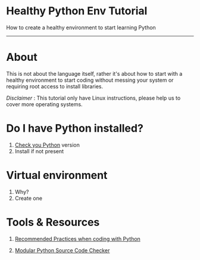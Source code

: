 Healthy Python Env Tutorial
==============

How to create a healthy environment to start learning Python
****

About
=====

This is not about the language itself, rather it's about how to start with a healthy environment to start coding without messing your system or requiring root access to install libraries.

*Disclaimer* : This tutorial only have Linux instructions, please help us to cover more operating systems. 

Do I have Python installed?
===========================

1. <a href="https://github.com/clsource/pythontutorial/blob/master/Linux/Checking%20Python%20Version.md">Check you Python</a> version
2. Install if not present

Virtual environment
===================

1. Why?
2. Create one

Tools & Resources
=================

1.  <a href="http://www.python.org/dev/peps/pep-0008/">Recommended Practices when coding with Python</a>

2. <a href="https://pypi.python.org/pypi/flake8">Modular Python Source Code Checker</a>
